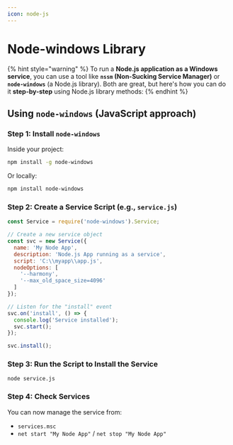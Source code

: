 ```yaml
---
icon: node-js
---
```


# Node-windows Library

{% hint style="warning" %}
To run a **Node.js application as a Windows service**, you can use a tool like **`nssm` (Non-Sucking Service Manager)** or **`node-windows`** (a Node.js library). Both are great, but here's how you can do it **step-by-step** using Node.js library methods:
{% endhint %}

## Using `node-windows` (JavaScript approach)

### Step 1: Install `node-windows`&#x20;

Inside your project:

```bash
npm install -g node-windows
```

Or locally:

```bash
npm install node-windows
```

### Step 2: Create a Service Script (e.g., `service.js`)

```javascript
const Service = require('node-windows').Service;

// Create a new service object
const svc = new Service({
  name: 'My Node App',
  description: 'Node.js App running as a service',
  script: 'C:\\myapp\\app.js',
  nodeOptions: [
    '--harmony',
    '--max_old_space_size=4096'
  ]
});

// Listen for the "install" event
svc.on('install', () => {
  console.log('Service installed');
  svc.start();
});

svc.install();

```

### Step 3: Run the Script to Install the Service

```
node service.js
```

### Step 4: Check Services

You can now manage the service from:

* `services.msc`
* `net start "My Node App"` / `net stop "My Node App"`
